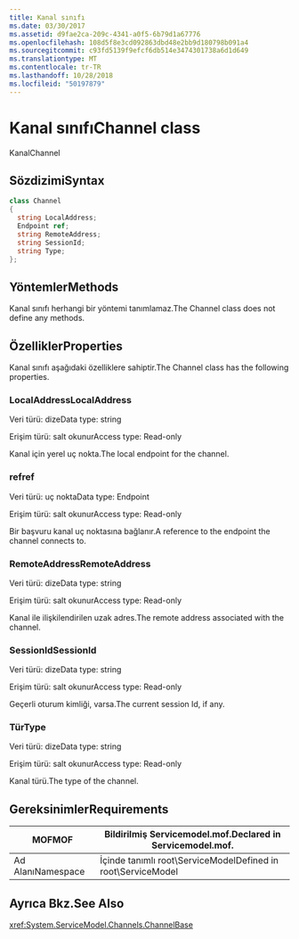 ```yaml
---
title: Kanal sınıfı
ms.date: 03/30/2017
ms.assetid: d9fae2ca-209c-4341-a0f5-6b79d1a67776
ms.openlocfilehash: 108d5f8e3cd092863dbd48e2bb9d180798b091a4
ms.sourcegitcommit: c93fd5139f9efcf6db514e3474301738a6d1d649
ms.translationtype: MT
ms.contentlocale: tr-TR
ms.lasthandoff: 10/28/2018
ms.locfileid: "50197879"
---
```

# <a name="channel-class"></a><span data-ttu-id="f350a-102">Kanal sınıfı</span><span class="sxs-lookup"><span data-stu-id="f350a-102">Channel class</span></span>
<span data-ttu-id="f350a-103">Kanal</span><span class="sxs-lookup"><span data-stu-id="f350a-103">Channel</span></span>  
  
## <a name="syntax"></a><span data-ttu-id="f350a-104">Sözdizimi</span><span class="sxs-lookup"><span data-stu-id="f350a-104">Syntax</span></span>  
  
```csharp
class Channel  
{  
  string LocalAddress;  
  Endpoint ref;  
  string RemoteAddress;  
  string SessionId;  
  string Type;  
};  
```  
  
## <a name="methods"></a><span data-ttu-id="f350a-105">Yöntemler</span><span class="sxs-lookup"><span data-stu-id="f350a-105">Methods</span></span>  
 <span data-ttu-id="f350a-106">Kanal sınıfı herhangi bir yöntemi tanımlamaz.</span><span class="sxs-lookup"><span data-stu-id="f350a-106">The Channel class does not define any methods.</span></span>  
  
## <a name="properties"></a><span data-ttu-id="f350a-107">Özellikler</span><span class="sxs-lookup"><span data-stu-id="f350a-107">Properties</span></span>  
 <span data-ttu-id="f350a-108">Kanal sınıfı aşağıdaki özelliklere sahiptir.</span><span class="sxs-lookup"><span data-stu-id="f350a-108">The Channel class has the following properties.</span></span>  
  
### <a name="localaddress"></a><span data-ttu-id="f350a-109">LocalAddress</span><span class="sxs-lookup"><span data-stu-id="f350a-109">LocalAddress</span></span>  
 <span data-ttu-id="f350a-110">Veri türü: dize</span><span class="sxs-lookup"><span data-stu-id="f350a-110">Data type: string</span></span>  
  
 <span data-ttu-id="f350a-111">Erişim türü: salt okunur</span><span class="sxs-lookup"><span data-stu-id="f350a-111">Access type: Read-only</span></span>  
  
 <span data-ttu-id="f350a-112">Kanal için yerel uç nokta.</span><span class="sxs-lookup"><span data-stu-id="f350a-112">The local endpoint for the channel.</span></span>  
  
### <a name="ref"></a><span data-ttu-id="f350a-113">ref</span><span class="sxs-lookup"><span data-stu-id="f350a-113">ref</span></span>  
 <span data-ttu-id="f350a-114">Veri türü: uç nokta</span><span class="sxs-lookup"><span data-stu-id="f350a-114">Data type: Endpoint</span></span>  
  
 <span data-ttu-id="f350a-115">Erişim türü: salt okunur</span><span class="sxs-lookup"><span data-stu-id="f350a-115">Access type: Read-only</span></span>  
  
 <span data-ttu-id="f350a-116">Bir başvuru kanal uç noktasına bağlanır.</span><span class="sxs-lookup"><span data-stu-id="f350a-116">A reference to the endpoint the channel connects to.</span></span>  
  
### <a name="remoteaddress"></a><span data-ttu-id="f350a-117">RemoteAddress</span><span class="sxs-lookup"><span data-stu-id="f350a-117">RemoteAddress</span></span>  
 <span data-ttu-id="f350a-118">Veri türü: dize</span><span class="sxs-lookup"><span data-stu-id="f350a-118">Data type: string</span></span>  
  
 <span data-ttu-id="f350a-119">Erişim türü: salt okunur</span><span class="sxs-lookup"><span data-stu-id="f350a-119">Access type: Read-only</span></span>  
  
 <span data-ttu-id="f350a-120">Kanal ile ilişkilendirilen uzak adres.</span><span class="sxs-lookup"><span data-stu-id="f350a-120">The remote address associated with the channel.</span></span>  
  
### <a name="sessionid"></a><span data-ttu-id="f350a-121">SessionId</span><span class="sxs-lookup"><span data-stu-id="f350a-121">SessionId</span></span>  
 <span data-ttu-id="f350a-122">Veri türü: dize</span><span class="sxs-lookup"><span data-stu-id="f350a-122">Data type: string</span></span>  
  
 <span data-ttu-id="f350a-123">Erişim türü: salt okunur</span><span class="sxs-lookup"><span data-stu-id="f350a-123">Access type: Read-only</span></span>  
  
 <span data-ttu-id="f350a-124">Geçerli oturum kimliği, varsa.</span><span class="sxs-lookup"><span data-stu-id="f350a-124">The current session Id, if any.</span></span>  
  
### <a name="type"></a><span data-ttu-id="f350a-125">Tür</span><span class="sxs-lookup"><span data-stu-id="f350a-125">Type</span></span>  
 <span data-ttu-id="f350a-126">Veri türü: dize</span><span class="sxs-lookup"><span data-stu-id="f350a-126">Data type: string</span></span>  
  
 <span data-ttu-id="f350a-127">Erişim türü: salt okunur</span><span class="sxs-lookup"><span data-stu-id="f350a-127">Access type: Read-only</span></span>  
  
 <span data-ttu-id="f350a-128">Kanal türü.</span><span class="sxs-lookup"><span data-stu-id="f350a-128">The type of the channel.</span></span>  
  
## <a name="requirements"></a><span data-ttu-id="f350a-129">Gereksinimler</span><span class="sxs-lookup"><span data-stu-id="f350a-129">Requirements</span></span>  
  
|<span data-ttu-id="f350a-130">MOF</span><span class="sxs-lookup"><span data-stu-id="f350a-130">MOF</span></span>|<span data-ttu-id="f350a-131">Bildirilmiş Servicemodel.mof.</span><span class="sxs-lookup"><span data-stu-id="f350a-131">Declared in Servicemodel.mof.</span></span>|  
|---------|-----------------------------------|  
|<span data-ttu-id="f350a-132">Ad Alanı</span><span class="sxs-lookup"><span data-stu-id="f350a-132">Namespace</span></span>|<span data-ttu-id="f350a-133">İçinde tanımlı root\ServiceModel</span><span class="sxs-lookup"><span data-stu-id="f350a-133">Defined in root\ServiceModel</span></span>|  
  
## <a name="see-also"></a><span data-ttu-id="f350a-134">Ayrıca Bkz.</span><span class="sxs-lookup"><span data-stu-id="f350a-134">See Also</span></span>  
 <xref:System.ServiceModel.Channels.ChannelBase>
